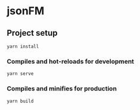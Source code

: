 # jsonFM

## Project setup
```
yarn install
```

### Compiles and hot-reloads for development
```
yarn serve
```

### Compiles and minifies for production
```
yarn build
```
